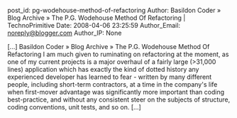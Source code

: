 post_id: pg-wodehouse-method-of-refactoring
Author: Basildon Coder » Blog Archive » The P.G. Wodehouse Method Of Refactoring | TechnoPrimitive
Date: 2008-04-06 23:25:59
Author_Email: noreply@blogger.com
Author_IP: None

[...] Basildon Coder » Blog Archive » The P.G. Wodehouse Method Of Refactoring I am much given to ruminating on refactoring at the moment, as one of my current projects is a major overhaul of a fairly large (>31,000 lines) application which has exactly the kind of dotted history any experienced developer has learned to fear - written by many different people, including short-term contractors, at a time in the company's life when first-mover advantage was significantly more important than coding best-practice, and without any consistent steer on the subjects of structure, coding conventions, unit tests, and so on. [...]
